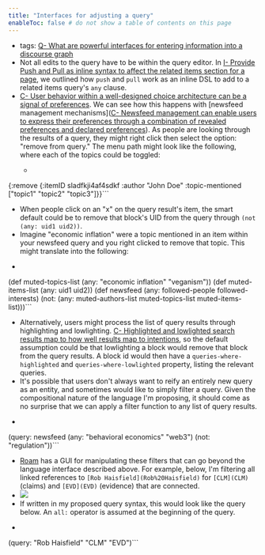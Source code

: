 ```yaml
---
title: "Interfaces for adjusting a query"
enableToc: false # do not show a table of contents on this page
---
```

- tags: [Q- What are powerful interfaces for entering information into a discourse graph](../LitReview/Extended%20Universe/WIP/Q-%20What%20are%20powerful%20interfaces%20for%20entering%20information%20into%20a%20discourse%20graph.md)
- Not all edits to the query have to be within the query editor. In [I- Provide Push and Pull as inline syntax to affect the related items section for a page](I-%20Provide%20Push%20and%20Pull%20as%20inline%20syntax%20to%20affect%20the%20related%20items%20section%20for%20a%20page.md), we outlined how `push` and `pull` work as an inline DSL to add to a related items query's `any` clause. 
- [C- User behavior within a well-designed choice architecture can be a signal of preferences](../LitReview/C-%20User%20behavior%20within%20a%20well-designed%20choice%20architecture%20can%20be%20a%20signal%20of%20preferences.md). We can see how this happens with [newsfeed management mechanisms]([C- Newsfeed management can enable users to express their preferences through a combination of revealed preferences and declared preferences](../LitReview/Extended%20Universe/Linked%20References/C-%20Newsfeed%20management%20can%20enable%20users%20to%20express%20their%20preferences%20through%20a%20combination%20of%20revealed%20preferences%20and%20declared%20preferences.md)). As people are looking through the results of a query, they might right click then select the option: "remove from query." The menu path might look like the following, where each of the topics could be toggled:
    - ```clojure
{:remove {:itemID sladfkji4af4sdkf
          :author "John Doe"
          :topic-mentioned ["topic1"
                            "topic2"
                            "topic3"]}}```
- When people click on an "x" on the query result's item, the smart default could be to remove that block's UID from the query through `(not (any: uid1 uid2))`.
- Imagine "economic inflation" were a topic mentioned in an item within your newsfeed query and you right clicked to remove that topic. This might translate into the following:
- ```clojure
(def muted-topics-list
  (any: "economic inflation"
        "veganism"))
(def muted-items-list
  (any: uid1
        uid2))
(def newsfeed
  (any: followed-people
        followed-interests)
  (not: (any: muted-authors-list
              muted-topics-list
              muted-items-list)))```
- Alternatively, users might process the list of query results through highlighting and lowlighting. [C- Highlighted and lowlighted search results map to how well results map to intentions](../LitReview/Extended%20Universe/C-%20Highlighted%20and%20lowlighted%20search%20results%20map%20to%20how%20well%20results%20map%20to%20intentions.md), so the default assumption could be that lowlighting a block would remove that block from the query results. A block id would then have a `queries-where-highlighted` and `queries-where-lowlighted` property, listing the relevant queries.
- It's possible that users don't always want to reify an entirely new query as an entity, and sometimes would like to simply filter a query. Given the compositional nature of the language I'm proposing, it should come as no surprise that we can apply a filter function to any list of query results.
- ```clojure
(query:
  newsfeed
  (any: "behavioral economics"
        "web3")
  (not: "regulation"))```
- [Roam](Roam) has a GUI for manipulating these filters that can go beyond the language interface described above. For example, below, I'm filtering all linked references to `[Rob Haisfield](Rob%20Haisfield)` for `[CLM](CLM)` (claims) and `[EVD](EVD)` (evidence) that are connected.
- ![](https://firebasestorage.googleapis.com/v0/b/firescript-577a2.appspot.com/o/imgs%2Fapp%2Fwrite-hypertext-notebook-graph-research%2FRwZUCu20fg.png?alt=media&token=314cf155-c8ec-4904-a051-8cb6b4496269)
- If written in my proposed query syntax, this would look like the query below. An `all:` operator is assumed at the beginning of the query.
- ```clojure
(query: "Rob Haisfield"
        "CLM"
        "EVD")```
